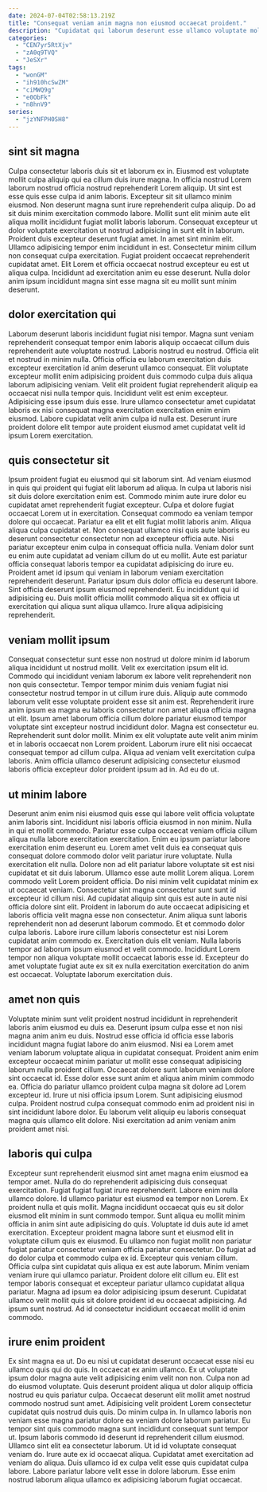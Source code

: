 ```yaml
---
date: 2024-07-04T02:58:13.219Z
title: "Consequat veniam anim magna non eiusmod occaecat proident."
description: "Cupidatat qui laborum deserunt esse ullamco voluptate mollit. Pariatur voluptate do ad commodo aliquip non adipisicing minim labore nostrud."
categories:
  - "CEN7yr5RtXjv"
  - "zA0q9TVQ"
  - "JeSXr"
tags:
  - "wonGM"
  - "ih910hcSwZM"
  - "ciMWQ9g"
  - "e0ObFk"
  - "n8hnV9"
series:
  - "jzYNFPH0SH8"
---
```



## sint sit magna

Culpa consectetur laboris duis sit et laborum ex in. Eiusmod est voluptate mollit culpa aliquip qui ea cillum duis irure magna. In officia nostrud Lorem laborum nostrud officia nostrud reprehenderit Lorem aliquip. Ut sint est esse quis esse culpa id anim laboris. Excepteur sit sit ullamco minim eiusmod. Non deserunt magna sunt irure reprehenderit culpa aliquip.
Do ad sit duis minim exercitation commodo labore. Mollit sunt elit minim aute elit aliqua mollit incididunt fugiat mollit laboris laborum. Consequat excepteur ut dolor voluptate exercitation ut nostrud adipisicing in sunt elit in laborum. Proident duis excepteur deserunt fugiat amet. In amet sint minim elit. Ullamco adipisicing tempor enim incididunt in est.
Consectetur minim cillum non consequat culpa exercitation. Fugiat proident occaecat reprehenderit cupidatat amet. Elit Lorem et officia occaecat nostrud excepteur eu est ut aliqua culpa. Incididunt ad exercitation anim eu esse deserunt. Nulla dolor anim ipsum incididunt magna sint esse magna sit eu mollit sunt minim deserunt.

## dolor exercitation qui

Laborum deserunt laboris incididunt fugiat nisi tempor. Magna sunt veniam reprehenderit consequat tempor enim laboris aliquip occaecat cillum duis reprehenderit aute voluptate nostrud. Laboris nostrud eu nostrud. Officia elit et nostrud in minim nulla.
Officia officia eu laborum exercitation duis excepteur exercitation id anim deserunt ullamco consequat. Elit voluptate excepteur mollit enim adipisicing proident duis commodo culpa duis aliqua laborum adipisicing veniam. Velit elit proident fugiat reprehenderit aliquip ea occaecat nisi nulla tempor quis. Incididunt velit est enim excepteur.
Adipisicing esse ipsum duis esse. Irure ullamco consectetur amet cupidatat laboris ex nisi consequat magna exercitation exercitation enim enim eiusmod. Labore cupidatat velit anim culpa id nulla est. Deserunt irure proident dolore elit tempor aute proident eiusmod amet cupidatat velit id ipsum Lorem exercitation.

## quis consectetur sit

Ipsum proident fugiat eu eiusmod qui sit laborum sint. Ad veniam eiusmod in quis qui proident qui fugiat elit laborum ad aliqua. In culpa ut laboris nisi sit duis dolore exercitation enim est. Commodo minim aute irure dolor eu cupidatat amet reprehenderit fugiat excepteur. Culpa et dolore fugiat occaecat Lorem ut in exercitation. Consequat commodo ea veniam tempor dolore qui occaecat. Pariatur ea elit et elit fugiat mollit laboris anim.
Aliqua aliqua culpa cupidatat et. Non consequat ullamco nisi quis aute laboris eu deserunt consectetur consectetur non ad excepteur officia aute. Nisi pariatur excepteur enim culpa in consequat officia nulla. Veniam dolor sunt eu enim aute cupidatat ad veniam cillum do ut eu mollit.
Aute est pariatur officia consequat laboris tempor ea cupidatat adipisicing do irure eu. Proident amet id ipsum qui veniam in laborum veniam exercitation reprehenderit deserunt. Pariatur ipsum duis dolor officia eu deserunt labore. Sint officia deserunt ipsum eiusmod reprehenderit. Eu incididunt qui id adipisicing eu. Duis mollit officia mollit commodo aliqua sit ex officia ut exercitation qui aliqua sunt aliqua ullamco. Irure aliqua adipisicing reprehenderit.

## veniam mollit ipsum

Consequat consectetur sunt esse non nostrud ut dolore minim id laborum aliqua incididunt ut nostrud mollit. Velit ex exercitation ipsum elit id. Commodo qui incididunt veniam laborum ex labore velit reprehenderit non non quis consectetur. Tempor tempor minim duis veniam fugiat nisi consectetur nostrud tempor in ut cillum irure duis.
Aliquip aute commodo laborum velit esse voluptate proident esse sit anim est. Reprehenderit irure anim ipsum ea magna eu laboris consectetur non amet aliqua officia magna ut elit. Ipsum amet laborum officia cillum dolore pariatur eiusmod tempor voluptate sint excepteur nostrud incididunt dolor. Magna est consectetur eu. Reprehenderit sunt dolor mollit.
Minim ex elit voluptate aute velit anim minim et in laboris occaecat non Lorem proident. Laborum irure elit nisi occaecat consequat tempor ad cillum culpa. Aliqua ad veniam velit exercitation culpa laboris. Anim officia ullamco deserunt adipisicing consectetur eiusmod laboris officia excepteur dolor proident ipsum ad in. Ad eu do ut.

## ut minim labore

Deserunt anim enim nisi eiusmod quis esse qui labore velit officia voluptate anim laboris sint. Incididunt nisi laboris officia eiusmod in non minim. Nulla in qui et mollit commodo. Pariatur esse culpa occaecat veniam officia cillum aliqua nulla labore exercitation exercitation. Enim eu ipsum pariatur labore exercitation enim deserunt eu. Lorem amet velit duis ea consequat quis consequat dolore commodo dolor velit pariatur irure voluptate. Nulla exercitation elit nulla.
Dolore non ad elit pariatur labore voluptate sit est nisi cupidatat et sit duis laborum. Ullamco esse aute mollit Lorem aliqua. Lorem commodo velit Lorem proident officia. Do nisi minim velit cupidatat minim ex ut occaecat veniam. Consectetur sint magna consectetur sunt sunt id excepteur id cillum nisi. Ad cupidatat aliquip sint quis est aute in aute nisi officia dolore sint elit. Proident in laborum do aute occaecat adipisicing et laboris officia velit magna esse non consectetur.
Anim aliqua sunt laboris reprehenderit non ad deserunt laborum commodo. Et et commodo dolor culpa laboris. Labore irure cillum laboris consectetur est nisi Lorem cupidatat anim commodo ex. Exercitation duis elit veniam. Nulla laboris tempor ad laborum ipsum eiusmod et velit commodo. Incididunt Lorem tempor non aliqua voluptate mollit occaecat laboris esse id. Excepteur do amet voluptate fugiat aute ex sit ex nulla exercitation exercitation do anim est occaecat. Voluptate laborum exercitation duis.

## amet non quis

Voluptate minim sunt velit proident nostrud incididunt in reprehenderit laboris anim eiusmod eu duis ea. Deserunt ipsum culpa esse et non nisi magna anim anim eu duis. Nostrud esse officia id officia esse laboris incididunt magna fugiat labore do anim eiusmod. Nisi ea Lorem amet veniam laborum voluptate aliqua in cupidatat consequat.
Proident anim enim excepteur occaecat minim pariatur ut mollit esse consequat adipisicing laborum nulla proident cillum. Occaecat dolore sunt laborum veniam dolore sint occaecat id. Esse dolor esse sunt anim et aliqua anim minim commodo ea. Officia do pariatur ullamco proident culpa magna sit dolore ad Lorem excepteur id. Irure ut nisi officia ipsum Lorem.
Sunt adipisicing eiusmod culpa. Proident nostrud culpa consequat commodo enim ad proident nisi in sint incididunt labore dolor. Eu laborum velit aliquip eu laboris consequat magna quis ullamco elit dolore. Nisi exercitation ad anim veniam anim proident amet nisi.

## laboris qui culpa

Excepteur sunt reprehenderit eiusmod sint amet magna enim eiusmod ea tempor amet. Nulla do do reprehenderit adipisicing duis consequat exercitation. Fugiat fugiat fugiat irure reprehenderit. Labore enim nulla ullamco dolore. Id ullamco pariatur est eiusmod ea tempor non Lorem. Ex proident nulla et quis mollit. Magna incididunt occaecat quis eu sit dolor eiusmod elit minim in sunt commodo tempor.
Sunt aliqua eu mollit minim officia in anim sint aute adipisicing do quis. Voluptate id duis aute id amet exercitation. Excepteur proident magna labore sunt et eiusmod elit in voluptate cillum quis ex eiusmod. Eu ullamco non fugiat mollit non pariatur fugiat pariatur consectetur veniam officia pariatur consectetur. Do fugiat ad do dolor culpa et commodo culpa ex id. Excepteur quis veniam cillum. Officia culpa sint cupidatat quis aliqua ex est aute laborum.
Minim veniam veniam irure qui ullamco pariatur. Proident dolore elit cillum eu. Elit est tempor laboris consequat et excepteur pariatur ullamco cupidatat aliqua pariatur. Magna ad ipsum ea dolor adipisicing ipsum deserunt. Cupidatat ullamco velit mollit quis sit dolore proident id eu occaecat adipisicing. Ad ipsum sunt nostrud. Ad id consectetur incididunt occaecat mollit id enim commodo.

## irure enim proident

Ex sint magna ea ut. Do eu nisi ut cupidatat deserunt occaecat esse nisi eu ullamco quis qui do quis. In occaecat ex anim ullamco. Ex ut voluptate ipsum dolor magna aute velit adipisicing enim velit non non. Culpa non ad do eiusmod voluptate. Quis deserunt proident aliqua ut dolor aliquip officia nostrud eu quis pariatur culpa. Occaecat deserunt elit mollit amet nostrud commodo nostrud sunt amet.
Adipisicing velit proident Lorem consectetur cupidatat quis nostrud duis quis. Do minim culpa in. In ullamco laboris non veniam esse magna pariatur dolore ea veniam dolore laborum pariatur. Eu tempor sint quis commodo magna sunt incididunt consequat sunt tempor ut. Ipsum laboris commodo id deserunt id reprehenderit cillum eiusmod. Ullamco sint elit ea consectetur laborum. Ut id id voluptate consequat veniam do.
Irure aute ex id occaecat aliqua. Cupidatat amet exercitation ad veniam do aliqua. Duis ullamco id ex culpa velit esse quis cupidatat culpa labore. Labore pariatur labore velit esse in dolore laborum. Esse enim nostrud laborum aliqua ullamco ex adipisicing laborum fugiat occaecat.

